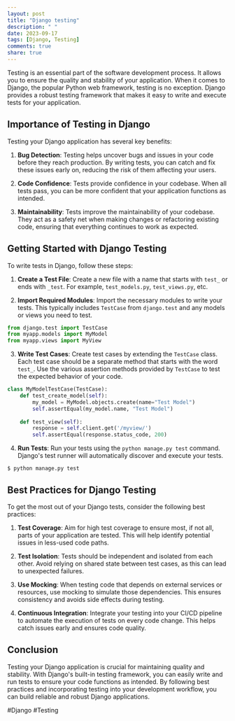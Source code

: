 ```yaml
---
layout: post
title: "Django testing"
description: " "
date: 2023-09-17
tags: [Django, Testing]
comments: true
share: true
---
```


Testing is an essential part of the software development process. It allows you to ensure the quality and stability of your application. When it comes to Django, the popular Python web framework, testing is no exception. Django provides a robust testing framework that makes it easy to write and execute tests for your application.

## Importance of Testing in Django

Testing your Django application has several key benefits:

1. **Bug Detection**: Testing helps uncover bugs and issues in your code before they reach production. By writing tests, you can catch and fix these issues early on, reducing the risk of them affecting your users.

2. **Code Confidence**: Tests provide confidence in your codebase. When all tests pass, you can be more confident that your application functions as intended.

3. **Maintainability**: Tests improve the maintainability of your codebase. They act as a safety net when making changes or refactoring existing code, ensuring that everything continues to work as expected.

## Getting Started with Django Testing

To write tests in Django, follow these steps:

1. **Create a Test File**: Create a new file with a name that starts with `test_` or ends with `_test`. For example, `test_models.py`, `test_views.py`, etc.

2. **Import Required Modules**: Import the necessary modules to write your tests. This typically includes `TestCase` from `django.test` and any models or views you need to test.

```python
from django.test import TestCase
from myapp.models import MyModel
from myapp.views import MyView
```

3. **Write Test Cases**: Create test cases by extending the `TestCase` class. Each test case should be a separate method that starts with the word `test_`. Use the various assertion methods provided by `TestCase` to test the expected behavior of your code.

```python
class MyModelTestCase(TestCase):
    def test_create_model(self):
        my_model = MyModel.objects.create(name="Test Model")
        self.assertEqual(my_model.name, "Test Model")
    
    def test_view(self):
        response = self.client.get('/myview/')
        self.assertEqual(response.status_code, 200)
```

4. **Run Tests**: Run your tests using the `python manage.py test` command. Django's test runner will automatically discover and execute your tests.

```shell
$ python manage.py test
```

## Best Practices for Django Testing

To get the most out of your Django tests, consider the following best practices:

1. **Test Coverage**: Aim for high test coverage to ensure most, if not all, parts of your application are tested. This will help identify potential issues in less-used code paths.

2. **Test Isolation**: Tests should be independent and isolated from each other. Avoid relying on shared state between test cases, as this can lead to unexpected failures.

3. **Use Mocking**: When testing code that depends on external services or resources, use mocking to simulate those dependencies. This ensures consistency and avoids side effects during testing.

4. **Continuous Integration**: Integrate your testing into your CI/CD pipeline to automate the execution of tests on every code change. This helps catch issues early and ensures code quality.

## Conclusion

Testing your Django application is crucial for maintaining quality and stability. With Django's built-in testing framework, you can easily write and run tests to ensure your code functions as intended. By following best practices and incorporating testing into your development workflow, you can build reliable and robust Django applications.

#Django #Testing